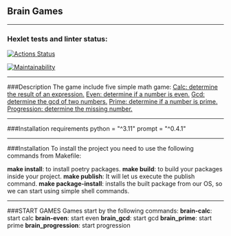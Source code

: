 ## Brain Games
___

### Hexlet tests and linter status:
[![Actions Status](https://github.com/DyakonovVitaliy/python-project-49/workflows/hexlet-check/badge.svg)](https://github.com/DyakonovVitaliy/python-project-49/actions)

[![Maintainability](https://api.codeclimate.com/v1/badges/0a1af83ff73b41fdfabb/maintainability)](https://codeclimate.com/github/DyakonovVitaliy/python-project-49/maintainability)
___
###Description
The game include five simple math game:
[Calc: determine the result of an expression.](https://asciinema.org/a/yXE2WUaX2gtKIoZQ5nVrWtHeQ)
[Even: determine if a number is even.](https://asciinema.org/a/oXXvXQcq6e6x64IavDqAY6aOh)
[Gcd: determine the gcd of two numbers.](https://asciinema.org/a/TYIRF8d0WbIgSmpQiPrPiat0f)
[Prime: determine if a number is prime.](https://asciinema.org/a/IWxUvp1ArlJN23Q4rdD0gnqOz)
[Progression: determine the missing number.](https://asciinema.org/a/JiJ3RI9fj4hDmxLQKjnDeIK5Z)
___
###Installation requirements
python = "^3.11"
prompt = "^0.4.1"
___
###Installation
To install the project you need to use the following commands from Makefile:

__make install__: to install poetry packages. 
__make build__: to build your packages inside your project. 
__make publish__: It will let us execute the publish command.
__make package-install__: installs the built package from our OS, so we can start using simple shell commands.
___
###START GAMES
Games start by the following commands:
__brain-calc__: start calc
__brain-even__: start even
__brain_gcd__: start gcd
__brain_prime__: start prime
__brain_progression__: start progression 









